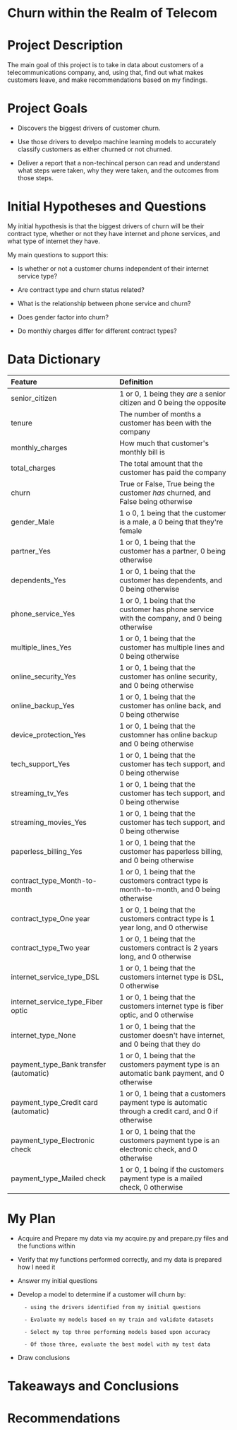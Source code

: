 # Churn within the Realm of Telecom

# Project Description

The main goal of this project is to take in data about customers of a telecommunications company, and,  using that, find out what makes customers leave, and make recommendations based on my findings. 

# Project Goals

- Discovers the biggest drivers of customer churn.

- Use those drivers to develpo machine learning models to accurately classify customers as either churned or not churned.

- Deliver a report that a non-techincal person can read and understand what steps were taken, why they were taken, and the outcomes from those steps.

# Initial Hypotheses and Questions

My initial hypothesis is that the biggest drivers of churn will be their contract type, whether or not they have internet and phone services, and what type of internet they have.

My main questions to support this:

- Is whether or not a customer churns independent of their internet service type?

- Are contract type and churn status related?

- What is the relationship between phone service and churn?

- Does gender factor into churn?

- Do monthly charges differ for different contract types?

# Data Dictionary 

| Feature | Definition |
|:--------|:-----------|
|senior_citizen| 1 or 0, 1 being they *are* a senior citizen and 0 being the opposite|
|tenure| The number of months a customer has been with the company|
|monthly_charges| How much that customer's monthly bill is|
|total_charges| The total amount that the customer has paid the company|
|churn| True or False, True being the customer *has* churned, and False being otherwise|
|gender_Male| 1 o 0, 1 being that the customer is a male, a 0 being that they're female|
|partner_Yes| 1 or 0, 1 being that the customer has a partner, 0 being otherwise|
|dependents_Yes| 1 or 0, 1 being that the customer has dependents, and 0 being otherwise|
|phone_service_Yes| 1 or 0, 1 being that the customer has phone service with the company, and 0 being otherwise|
|multiple_lines_Yes| 1 or 0, 1 being that the customer has multiple lines and 0 being otherwise|
|online_security_Yes| 1 or 0, 1 being that the customer has online security, and 0 being otherwise|
|online_backup_Yes| 1 or 0, 1 being that the customer has online back, and 0 being otherwise|
|device_protection_Yes| 1 or 0, 1 being that the customner has online backup and 0 being otherwise|
|tech_support_Yes| 1 or 0, 1 being that the customer has tech support, and 0 being otherwise|
|streaming_tv_Yes| 1 or 0, 1 being that the customer has tech support, and 0 being otherwise
|streaming_movies_Yes| 1 or 0, 1 being that the customer has tech support, and 0 being otherwise|
|paperless_billing_Yes| 1 or 0, 1 being that the customer has paperless billing, and 0 being otherwise|
|contract_type_Month-to-month| 1 or 0, 1 being that the customers contract type is month-to-month, and 0 being otherwise|
|contract_type_One year| 1 or 0, 1 being that the customers contract type is 1 year long, and 0 otherwise|
|contract_type_Two year| 1 or 0, 1 being that the customers contract is 2 years long, and 0 otherwise|
|internet_service_type_DSL| 1 or 0, 1 being that the customers internet type is DSL, 0 otherwise|
|internet_service_type_Fiber optic| 1 or 0, 1 being that the customers internet type is fiber optic, and 0 otherwise|
|internet_type_None| 1 or 0, 1 being that the customer doesn't have internet, and 0 being that they do|
|payment_type_Bank transfer (automatic)| 1 or 0, 1 being that the customers payment type is an automatic bank payment, and 0 otherwise|
|payment_type_Credit card (automatic)| 1 or 0, 1 being that a customers payment type is automatic through a credit card, and 0 if otherwise|
|payment_type_Electronic check| 1 or 0, 1 being that the customers payment type is an electronic check, and 0 otherwise|
|payment_type_Mailed check| 1 or 0, 1 being if the customers payment type is a mailed check, 0 otherwise|

# My Plan

- Acquire and Prepare my data via my acquire.py and prepare.py files and the functions within

- Verify that my functions performed correctly, and my data is prepared how I need it

- Answer my initial questions

- Develop a model to determine if a customer will churn by:

        - using the drivers identified from my initial questions 
        
        - Evaluate my models based on my train and validate datasets
        
        - Select my top three performing models based upon accuracy
        
        - Of those three, evaluate the best model with my test data
        
- Draw conclusions

# Takeaways and Conclusions

# Recommendations
